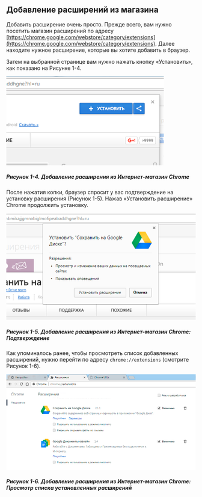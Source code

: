 ## Добавление расширений из магазина

Добавить расширение очень просто. Прежде всего, вам нужно посетить магазин расширений по адресу [https://chrome.google.com/webstore/category/extensions](https://chrome.google.com/webstore/category/extensions). Далее находите нужное расширение, которые вы хотите добавить в браузер.

Затем на выбранной странице вам нужно нажать кнопку «Установить», как показано на Рисунке 1-4.

![Рисунок 1-4. Добавление расширения из Интернет-магазин Chrome](/assets/figure-1-4.png)

##### Рисунок 1-4. _Добавление расширения из Интернет-магазин Chrome_

После нажатия копки, браузер спросит у вас подтверждение на установку расширения \(Рисунок 1-5\). Нажав «Установить расширение» Chrome продолжить установку.

![Рисунок 1-5. Добавление расширения из Интернет-магазин Chrome: Подтверждение](/assets/figure-1-5.png)

##### Рисунок 1-5. _Добавление расширения из Интернет-магазин Chrome: Подтверждение_

Как упоминалось ранее, чтобы просмотреть список добавленных расширений, нужно перейти по адресу `chrome://extensions` \(смотрите Рисунок 1-6\).

![Рисунок 1-6. Добавление расширения из Интернет-магазин Chrome: Просмотр списка установленных расширений](/assets/figure-1-6.png)

##### Рисунок 1-6. _Добавление расширения из Интернет-магазин Chrome: Просмотр списка установленных расширений_





